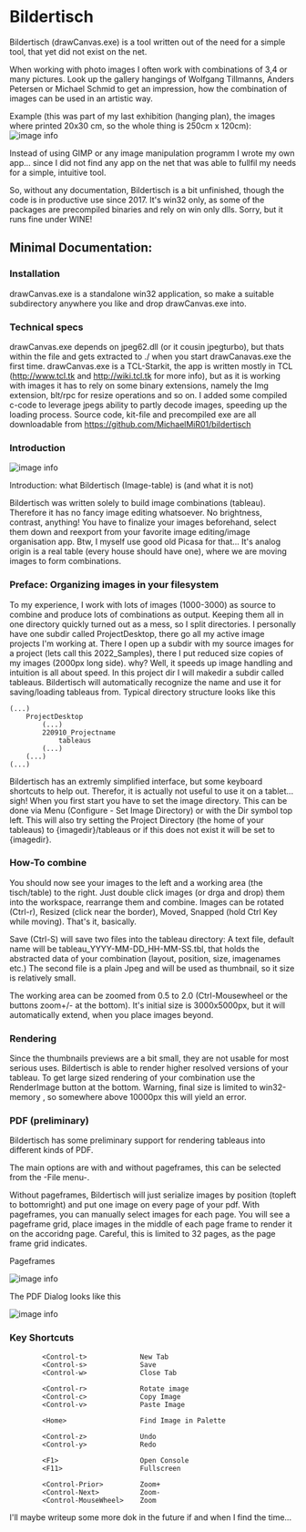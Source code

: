 # Bildertisch

Bildertisch (drawCanvas.exe) is a tool written out of the need for a simple tool, that yet did not exist on the net.

When working with photo images I often work with combinations of 3,4 or many pictures. Look up the gallery hangings of Wolfgang Tillmanns, Anders Petersen or Michael Schmid to get an impression, how the combination of images can be used in an artistic way.

Example (this was part of my last exhibition (hanging plan), the images where printed 20x30 cm, so the whole thing is 250cm x 120cm):
![image info](./doc/tableau_2022-01-23_002.jpg)

Instead of using GIMP or any image manipulation programm I wrote my own app... since I did not find any app on the net that was able to fullfil my needs for a simple, intuitive tool.

So, without any documentation, Bildertisch is a bit unfinished, though the code is in productive use since 2017. It's win32 only, as some of the packages are precompiled binaries and rely on win only dlls. Sorry, but it runs fine under WINE!

## Minimal Documentation:
###  Installation
drawCanvas.exe is a standalone win32 application, so make a suitable subdirectory anywhere you like and drop drawCanvas.exe into. 

###  Technical specs
drawCanvas.exe depends on jpeg62.dll (or it cousin jpegturbo), but thats within the file and gets extracted to ./ when you start drawCanavas.exe the first time.
drawCanvas.exe is a TCL-Starkit, the app is written mostly in TCL (http://www.tcl.tk and http://wiki.tcl.tk for more info), but as it is working with images it has to rely on some binary extensions, namely the Img extension, blt/rpc for resize operations and so on.
I added some compiled c-code to leverage jpegs ability to partly decode images, speeding up the loading process.
Source code, kit-file and precompiled exe are all downloadable from https://github.com/MichaelMiR01/bildertisch

###  Introduction

![image info](./doc/Screenshot_01.png)

Introduction: what Bildertisch (Image-table) is (and what it is not)

Bildertisch was written solely to build image combinations (tableau). Therefore it has no fancy image editing whatsoever. No brightness, contrast, anything! You have to finalize your images beforehand, select them down and reexport from your favorite image editing/image organisation app. Btw, I myself use good old Picasa for that...
It's analog origin is a real table (every house should have one), where we are moving images to form combinations.

###  Preface: Organizing images in your filesystem
To my experience, I work with lots of images (1000-3000) as source to combine and produce lots of combinations as output.
Keeping them all in one directory quickly turned out as a mess, so I split directories. 
I personally have one subdir called ProjectDesktop, there go all my active image projects I'm working at. There I open up a subdir with my source images for a project (lets call this 2022_Samples), there I put reduced size copies of my images (2000px long side). why? Well, it speeds up image handling and intuition is all about speed.
In this project dir I will makedir a subdir called tableaus. Bildertisch will automatically recognize the name and use it for saving/loading tableaus from.
Typical directory structure looks like this
```
(...)
	ProjectDesktop
		(...)
		220910_Projectname
			tableaus
		(...)
	(...)
(...)
```

Bildertisch has an extremly simplified interface, but some keyboard shortcuts to help out. Therefor, it is actually not useful to use it on a tablet... sigh!
When you first start you have to set the image directory. This can be done via Menu (Configure - Set Image Directory) or with the Dir symbol top left.
This will also try setting the Project Directory (the home of your tableaus) to {imagedir}/tableaus or if this does not exist it will be set to {imagedir}.

###  How-To combine
You should now see your images to the left and a working area (the tisch/table) to the right.
Just double click images (or drga and drop) them into the workspace, rearrange them and combine.
Images can be rotated (Ctrl-r), Resized (click near the border), Moved, Snapped (hold Ctrl Key while moving). That's it, basically. 

Save (Ctrl-S) will save two files into the tableau directory: A text file, default name will be tableau_YYYY-MM-DD_HH-MM-SS.tbl, that holds the abstracted data of your combination (layout, position, size, imagenames etc.)
The second file is a plain Jpeg and will be used as thumbnail, so it size is relatively small. 

The working area can be zoomed from 0.5 to 2.0 (Ctrl-Mousewheel or the buttons zoom+/- at the bottom). It's initial size is 3000x5000px, but it will automatically extend, when you place images beyond.

### Rendering
Since the thumbnails previews are a bit small, they are not usable for most serious uses. Bildertisch is able to render higher resolved versions of your tableau.
To get large sized rendering of your combination use the RenderImage button at the bottom. Warning, final size is limited to win32-memory , so somewhere above 10000px this will yield an error.


### PDF (preliminary)
Bildertisch has some preliminary support for rendering tableaus into different kinds of PDF. 

The main options are with and without pageframes, this can be selected from the -File menu-.

Without pageframes, Bildertisch will just serialize images by position (topleft to bottomright) and put one image on every page of your pdf. 
With pageframes, you can manually select images for each page. You will see a pageframe grid, place images in the middle of each page frame to render it on the accoridng page.
Careful, this is limited to 32 pages, as the page frame grid indicates.


Pageframes

![image info](./doc/Bildertisch_pageframes.png)


The PDF Dialog looks like this

![image info](./doc/Bildertisch_pdfdialog.png)

### Key Shortcuts
```
        <Control-t> 			New Tab
        <Control-s> 			Save
        <Control-w> 			Close Tab

        <Control-r> 			Rotate image
        <Control-c> 			Copy Image
        <Control-v> 			Paste Image

        <Home>    				Find Image in Palette
        
        <Control-z> 			Undo
        <Control-y> 			Redo

        <F1> 					Open Console
        <F11> 					Fullscreen

        <Control-Prior> 		Zoom+
        <Control-Next> 			Zoom-
        <Control-MouseWheel> 	Zoom

```

I'll maybe writeup some more dok in the future if and when I find the time...
